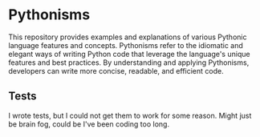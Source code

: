 
# Pythonisms
This repository provides examples and explanations of various Pythonic language features and concepts. Pythonisms refer to the idiomatic and elegant ways of writing Python code that leverage the language's unique features and best practices. By understanding and applying Pythonisms, developers can write more concise, readable, and efficient code.

## Tests
I wrote tests, but I could not get them to work for some reason. Might just be brain fog, could be I've been coding too long.